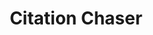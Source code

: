 ---
layout: default
authors: Neal Haddaway
citation: 'Haddaway, N. R., Grainger, M. J., Gray, C. T. 2021. citationchaser: An
  R package and Shiny app for forward and backward citations chasing in academic searching.'
description: 'In systematic reviews, we often want to obtain lists of references from
  across studies: forward citation chasing looks for all records citing one or more
  articles of known relevance; backward ciation chasing looks for all records referenced
  in one or more articles. This package contains functions to automate the process
  of forward and backward citation chasing by making use of the Lens.org API. An input
  article list can be used to return a list of all referenced records, and/or all
  citing records in the Lens.org database (consisting of PubMed, PubMed Central, CrossRef,
  Microsoft Academic Graph and CORE; ''https://www.lens.org'').'
location: https://github.com/nealhaddaway/citationchaser
shortname: citation_chaser
tags:
- citations
- ' reviews'
- ' lens'
terms_of_use: MIT License
title: Citation Chaser
uuid: db1c19b5-a1b3-4a49-9fce-583c0b522d9f
---